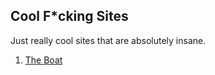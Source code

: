 ## Cool F\*cking Sites

Just really cool sites that are absolutely insane.

1. [The Boat](https://www.sbs.com.au/theboat/)
